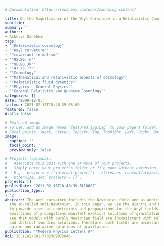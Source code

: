 ```yaml
---
# Documentation: https://wowchemy.com/docs/managing-content/

title: On the Significance of the Weyl Curvature in a Relativistic Cosmological Model
subtitle: ''
summary: ''
authors:
- Ashkbiz Danehkar
tags:
- '"Relativistic cosmology"'
- '"Weyl curvature"'
- '"covariant formalism"'
- '"98.80.-k"'
- '"98.80.Jk"'
- '"47.75.+f"'
- '"Cosmology"'
- '"Mathematical and relativistic aspects of cosmology"'
- '"Relativistic fluid dynamics"'
- '"Physics - General Physics"'
- '"General Relativity and Quantum Cosmology"'
categories: []
date: '2009-12-01'
lastmod: 2021-02-18T15:48:39-05:00
featured: false
draft: false

# Featured image
# To use, add an image named `featured.jpg/png` to your page's folder.
# Focal points: Smart, Center, TopLeft, Top, TopRight, Left, Right, BottomLeft, Bottom, BottomRight.
image:
  caption: ''
  focal_point: ''
  preview_only: false

# Projects (optional).
#   Associate this post with one or more of your projects.
#   Simply enter your project's folder or file name without extension.
#   E.g. `projects = ["internal-project"]` references `content/project/deep-learning/index.md`.
#   Otherwise, set `projects = []`.
projects: []
publishDate: '2021-02-18T20:48:39.511668Z'
publication_types:
- '2'
abstract: The Weyl curvature includes the Newtonian field and an additional field,
  the so-called anti-Newtonian. In this paper, we use the Bianchi and Ricci identities
  to provide a set of constraints and propagations for the Weyl fields. The temporal
  evolutions of propagations manifest explicit solutions of gravitational waves. We
  see that models with purely Newtonian field are inconsistent with relativistic models
  and obstruct sounding solutions. Therefore, both fields are necessary for the nonlocal
  nature and radiative solutions of gravitation.
publication: '*Modern Physics Letters A*'
doi: 10.1142/S0217732309032046
---
```

